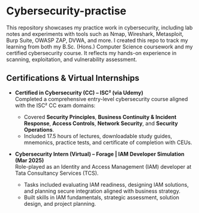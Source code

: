 # Cybersecurity-practise
This repository showcases my practice work in cybersecurity, including lab notes and experiments with tools such as Nmap, Wireshark, Metasploit, Burp Suite, OWASP ZAP, DVWA, and more. I created this repo to track my learning from both my B.Sc. (Hons.) Computer Science coursework and my certified cybersecurity course. It reflects my hands-on experience in scanning, exploitation, and vulnerability assessment.
##  Certifications & Virtual Internships

- **Certified in Cybersecurity (CC) – ISC² (via Udemy)**  
  Completed a comprehensive entry-level cybersecurity course aligned with the ISC² CC exam domains:
  - Covered **Security Principles**, **Business Continuity & Incident Response**, **Access Controls**, **Network Security**, and **Security Operations**.  
  - Included 17.5 hours of lectures, downloadable study guides, mnemonics, practice tests, and certificate of completion with CEUs.

- **Cybersecurity Intern (Virtual) – Forage | IAM Developer Simulation (Mar 2025)**  
  Role-played as an Identity and Access Management (IAM) developer at Tata Consultancy Services (TCS).  
  - Tasks included evaluating IAM readiness, designing IAM solutions, and planning secure integration aligned with business strategy.
  - Built skills in IAM fundamentals, strategic assessment, solution design, and project planning.

